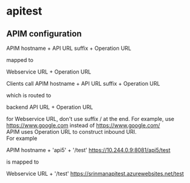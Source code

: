 # apitest


## APIM configuration


APIM hostname +  API URL suffix + Operation URL

mapped to   

Webservice URL  + Operation URL




Clients call APIM hostname +  API URL suffix + Operation URL 

which is routed to 

backend API URL  + Operation URL



for Webservice URL, don't use suffix / at the end.  For example, use https://www.google.com instead of https://www.google.com/  
APIM uses Operation URL to construct inbound URI.  
For example 

APIM hostname + 'api5' + '/test' 
https://10.244.0.9:8081/api5/test 

is mapped to 

Webservice URL + '/test'
https://srinmanapitest.azurewebsites.net/test